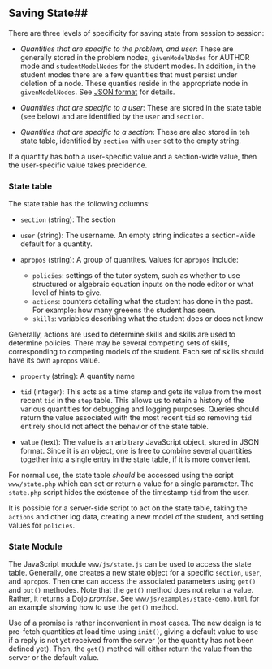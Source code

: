## Saving State##

There are three levels of specificity for saving state from session to session:

* *Quantities that are specific to the problem, and user*:  These are generally stored
in the problem nodes, `givenModelNodes` for AUTHOR mode and `studentModelNodes` for
the student modes.  In addition, in the student modes there are a few quantities that must
persist under deletion of a node.  These quanties reside in the appropriate node in `givenModelNodes`.
See [JSON format](json-format.md) for details.

* *Quantities that are specific to a user*:  These are stored in the state table (see below) and are identified by the `user` and `section`.

* *Quantities that are specific to a section*: These are also stored in teh state table, identified by `section` with `user` set to the empty string.

If a quantity has both a user-specific value and a section-wide value, then the user-specific value takes precidence.

### State table ###

The state table has the following columns:

* `section` (string):  The section

* `user` (string): The username.  An empty string indicates a section-wide default for a quantity.

* `apropos` (string):  A group of quantites.  Values for `apropos` include:
    * `policies`: settings of the tutor system, such as whether to use structured or algebraic equation
	   inputs on the node editor  or what level of hints to give.
    * `actions`: counters detailing what the student has done
       in the past.  For example: how many greeens the student has seen.
    * `skills`: variables describing what the student does or does not know
	
 Generally, actions are used to determine skills and skills are used to determine policies.
 There may be several competing sets of skills, corresponding to competing models of the student.
 Each set of skills should have its own `apropos` value.
 
* `property` (string): A quantity name

* `tid` (integer): This acts as a time stamp and gets its value from the most recent `tid` in the `step` table.  This allows us to retain a history of the various quantities for debugging and logging purposes.  Queries should return the value associated with the most recent `tid` so removing `tid` entirely should not affect the behavior of the state table.

* `value` (text): The value is an arbitrary JavaScript object, stored in JSON format.   Since it is an object, one is free to combine several quantities together into a single entry in the state table, if it is more convenient.

For normal use, the state table *should* be accessed using the script `www/state.php` which can set or return a value for a single parameter.  The `state.php` script hides the existence of the timestamp `tid` from the user.

It is possible for a server-side script to act on the state table, taking the `actions` and other log data, creating
a new model of the student, and setting values for `policies`.

### State Module ###

The JavaScript module `www/js/state.js` can be used to access the state table.  Generally, one creates a new state object for a specific `section`, `user`, and `apropos`.  Then one can access the associated parameters using `get()` and `put()` methodes.  Note that the `get()` method does not return a value.  Rather, it returns a Dojo *promise*.  See
`www/js/examples/state-demo.html` for an example showing how to use the `get()` method.

Use of a promise is rather inconvenient in most cases.  The new design is to pre-fetch quantities at load time using `init()`, giving a default value to use if a reply is not yet received from the server (or the quantity has not been defined yet).  Then, the `get()` method will either return the value from the server or the default value.


